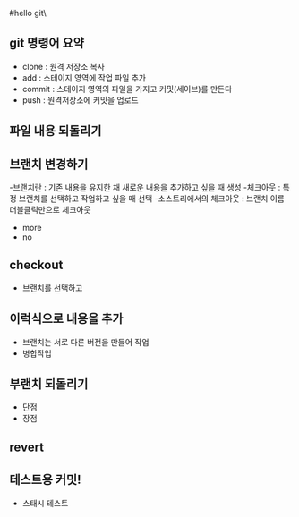 #hello git\
 ## git 명령어 요약

- clone : 원격 저장소 복사
- add : 스테이지 영역에 작업 파일 추가
- commit : 스테이지 영역의 파일을 가지고 커밋(세이브)를 만든다
- push : 원격저장소에 커밋을 업로드 


## 파일 내용 되돌리기

## 브랜치 변경하기
-브랜치란 : 기존 내용을 유지한 채 새로운 내용을 추가하고 싶을 때 생성
-체크아웃 : 특정 브랜치를 선택하고 작업하고 싶을 때 선택
-소스트리에서의 체크아웃 : 브랜치 이름 더블클릭만으로 체크아웃

- more
- no


## checkout

- 브랜치를 선택하고

## 이럭식으로 내용을 추가
- 브랜치는 서로 다른 버전을 만들어 작업
- 병합작업

## 부랜치 되돌리기
- 단점 
- 장점

## revert

## 테스트용 커밋!
- 스태시 테스트